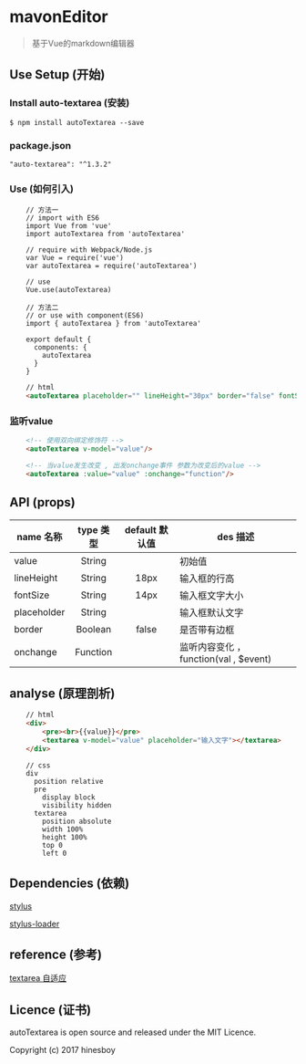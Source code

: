 # mavonEditor

> 基于Vue的markdown编辑器


## Use Setup (开始)

### Install auto-textarea (安装)

```
$ npm install autoTextarea --save
```

### package.json

```
"auto-textarea": "^1.3.2"
```

### Use (如何引入)

```
    // 方法一
    // import with ES6
    import Vue from 'vue'
    import autoTextarea from 'autoTextarea'

    // require with Webpack/Node.js
    var Vue = require('vue')
    var autoTextarea = require('autoTextarea')

    // use
    Vue.use(autoTextarea)
```

```
    // 方法二
    // or use with component(ES6)
    import { autoTextarea } from 'autoTextarea'

    export default {
      components: {
        autoTextarea
      }
    }
```

``` html
    // html
    <autoTextarea placeholder="" lineHeight="30px" border="false" fontSize="18px" :value="" :onchange="function"/>
```

### 监听value

``` html
    <!-- 使用双向绑定修饰符 -->
    <autoTextarea v-model="value"/>
```

``` html
    <!-- 当value发生改变 , 出发onchange事件 参数为改变后的value -->
    <autoTextarea :value="value" :onchange="function"/>
```

## API (props)

| name 名称   | type 类型    |  default 默认值 | des 描述 |
| -------- | :---------: | :------------: | ------- |
| value      | String      |               | 初始值 |
| lineHeight | String      |   18px        | 输入框的行高 |
| fontSize   | String      |   14px        | 输入框文字大小 |
| placeholder | String     |               | 输入框默认文字 |
| border     | Boolean     |   false       | 是否带有边框 |
| onchange   | Function    |               | 监听内容变化 ， function(val , $event) |

## analyse (原理剖析)

``` html
    // html
    <div>
        <pre><br>{{value}}</pre>
        <textarea v-model="value" placeholder="输入文字"></textarea>
    </div>
```

``` stylus
    // css
    div
      position relative
      pre
        display block
        visibility hidden
      textarea
        position absolute
        width 100%
        height 100%
        top 0
        left 0
```

## Dependencies (依赖)

[stylus](https://github.com/stylus/stylus)

[stylus-loader](https://github.com/shama/stylus-loader)

## reference (参考)

[textarea 自适应](https://segmentfault.com/q/1010000000095238)

## Licence (证书)

autoTextarea is open source and released under the MIT Licence.

Copyright (c) 2017 hinesboy

